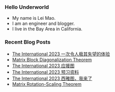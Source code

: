 ### Hello Underworld

- My name is Lei Mao.
- I am an engineer and blogger.
- I live in the Bay Area in California.


### Recent Blog Posts

<!-- BLOG-POST-LIST:START -->
- [The International 2023 一次令人极其失望的体验](https://leimao.github.io/essay/Dota2-TI-2023-%E4%B8%80%E6%AC%A1%E4%BB%A4%E4%BA%BA%E6%9E%81%E5%85%B6%E5%A4%B1%E6%9C%9B%E7%9A%84%E4%BD%93%E9%AA%8C/)
- [Matrix Block Diagonalization Theorem](https://leimao.github.io/blog/Matrix-Block-Diagonalization-Theorem/)
- [The International 2023 应援图](https://leimao.github.io/essay/Dota2-TI-2023-%E5%BA%94%E6%8F%B4%E5%9B%BE/)
- [The International 2023 预习资料](https://leimao.github.io/essay/Dota2-TI-2023-%E9%A2%84%E4%B9%A0%E8%B5%84%E6%96%99/)
- [The International 2023 西雅图，我来了](https://leimao.github.io/essay/Dota2-TI-2023-%E8%A5%BF%E9%9B%85%E5%9B%BE/)
- [Matrix Rotation-Scaling Theorem](https://leimao.github.io/blog/Matrix-Rotation-Scaling-Theorem/)
<!-- BLOG-POST-LIST:END -->

